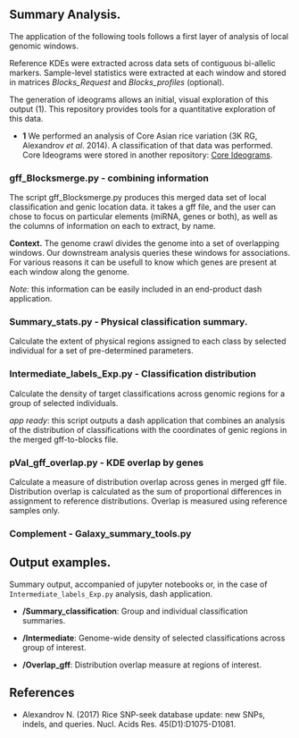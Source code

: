
## Summary Analysis.

The application of the following tools follows a first layer of analysis of local genomic windows.

Reference KDEs were extracted across data sets of contiguous bi-allelic markers. Sample-level statistics
were extracted at each window and stored in matrices *Blocks_Request* and *Blocks_profiles* (optional).

The generation of ideograms allows an initial, visual exploration of this output (1). This repository 
provides tools for a quantitative exploration of this data.

- **1** We performed an analysis of Core Asian rice variation (3K RG, Alexandrov *et al*. 2014). A classification
of that data was performed. Core Ideograms were stored in another repository: [Core Ideograms](https://imgur.com/a/lpD0r31).

### gff_Blocksmerge.py - combining information 

The script gff_Blocksmerge.py produces this merged data set of local classification and genic location data. it takes a gff file, 
and the user can chose to focus on particular elements (miRNA, genes or both), as well as the columns of information on each 
to extract, by name.

**Context.** The genome crawl divides the genome into a set of overlapping windows. Our downstream analysis queries these windows for associations. 
For various reasons it can be usefull to know which genes are present at each window along the genome. 

*Note:* this information can be easily included in an end-product dash application.


### Summary_stats.py - Physical classification summary.

Calculate the extent of physical regions assigned to each class by selected individual for a set of pre-determined
parameters.

### Intermediate_labels_Exp.py - Classification distribution

Calculate the density of target classifications across genomic regions for a group of selected individuals.

*app ready*: this script outputs a dash application that combines an analysis of the distribution of classifications
with the coordinates of genic regions in the merged gff-to-blocks file.

### pVal_gff_overlap.py - KDE overlap by genes

Calculate a measure of distribution overlap across genes in merged gff file. Distribution overlap is calculated
as the sum of proportional differences in assignment to reference distributions. Overlap is measured using 
reference samples only. 

### Complement - Galaxy_summary_tools.py

## Output examples.

Summary output, accompanied of jupyter notebooks or, in the case of `Intermediate_labels_Exp.py` analysis, dash application.

- **/Summary_classification**: Group and individual classification summaries.

- **/Intermediate**: Genome-wide density of selected classifications across group of interest.

- **/Overlap_gff**: Distribution overlap measure at regions of interest.


## References

- Alexandrov N. (2017) Rice SNP-seek database update: new SNPs, indels, and queries. Nucl. Acids Res. 45(D1):D1075-D1081.